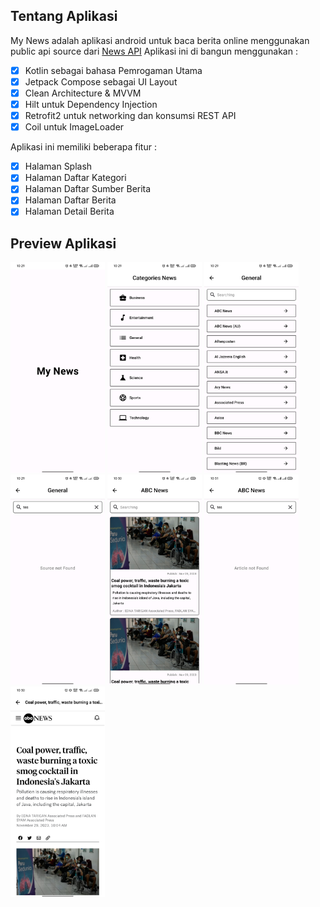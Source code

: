 ## Tentang Aplikasi

My News adalah aplikasi android untuk baca berita online menggunakan public api source dari <a href = "https://newsapi.org/">News API</a>
Aplikasi ini di bangun menggunakan :  
- [x] Kotlin sebagai bahasa Pemrogaman Utama</a>
- [x] Jetpack Compose  sebagai UI Layout</a>
- [x] Clean Architecture & MVVM</a>
- [x] Hilt untuk Dependency Injection </a>
- [x] Retrofit2 untuk networking dan konsumsi REST API</a>
- [x] Coil untuk ImageLoader</a>

Aplikasi ini memiliki beberapa fitur :
- [x] Halaman Splash
- [x] Halaman Daftar Kategori
- [x] Halaman Daftar Sumber Berita
- [x] Halaman Daftar Berita 
- [x] Halaman Detail Berita

## Preview Aplikasi
[<img src="./screenshots/01.jpg" width="30%"/>](./screenshots/01.jpg )
[<img src="./screenshots/02.jpg" width="30%"/>](./screenshots/02.jpg )
[<img src="./screenshots/03.jpg" width="30%"/>](./screenshots/03.jpg )
[<img src="./screenshots/04.jpg" width="30%"/>](./screenshots/04.jpg )
[<img src="./screenshots/05.jpg" width="30%"/>](./screenshots/05.jpg )
[<img src="./screenshots/06.jpg" width="30%"/>](./screenshots/06.jpg )
[<img src="./screenshots/07.jpg" width="30%"/>](./screenshots/07.jpg )

